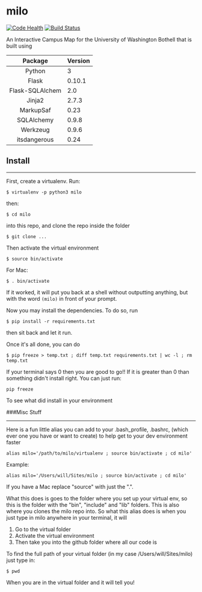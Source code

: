 milo
====

[![Code Health](https://landscape.io/github/thefinn93/milo/master/landscape.png)](https://landscape.io/github/thefinn93/milo/master) [![Build Status](https://travis-ci.org/thefinn93/milo.svg)](https://travis-ci.org/thefinn93/milo)

An Interactive Campus Map for the University of Washington Bothell that is built using

| Package | Version |
|:--------:|:-------|
|Python | 3 |
|Flask | 0.10.1 |
|Flask-SQLAlchem | 2.0 |
|Jinja2 | 2.7.3 |
|MarkupSaf | 0.23 |
|SQLAlchemy | 0.9.8 |
|Werkzeug | 0.9.6 |
|itsdangerous | 0.24 |

Install
----
-----------------------------------------------------------------------------

First, create a virtualenv. Run:

```
$ virtualenv -p python3 milo
```

then: 

```
$ cd milo
```

into this repo, and clone the repo inside the folder

```
$ git clone ...
```
Then activate the virtual environment

```
$ source bin/activate
```
For Mac:

```
$ . bin/activate
```

If it worked, it will put you back at a shell without outputting anything, but with the word `(milo)` in front of your prompt.

Now you may install the dependencies. To do so, run

```
$ pip install -r requirements.txt
```

then sit back and let it run.

Once it's all done, you can do

```
$ pip freeze > temp.txt ; diff temp.txt requirements.txt | wc -l ; rm temp.txt
```

If your terminal says 0 then you are good to go!! If it is greater than 0 than something didn't install right. You can just run:
```
pip freeze
```

To see what did install in your environment



###Misc Stuff

---------------------------------------------------------------------------

Here is a fun little alias you can add to your .bash_profile, .bashrc, (which ever one you have or want to create) to help get to your dev environment faster


```
alias milo='/path/to/milo/virtualenv ; source bin/activate ; cd milo'
```

Example:

```
alias milo='/Users/will/Sites/milo ; source bin/activate ; cd milo'
```

If you have a Mac replace "source" with just the ".". 

What this does is goes to the folder where you set up your virtual env, so this is the folder with the "bin", "include" and "lib" folders. This is also where you clones the milo repo into. So what this alias does is when you just type in milo anywhere in your terminal, it will

1. Go to the virtual folder
2. Activate the virtual environment
3. Then take you into the github folder where all our code is

To find the full path of your virtual folder (in my case /Users/will/Sites/milo) just type in:

```
$ pwd
```
When you are in the virtual folder and it will tell you!
